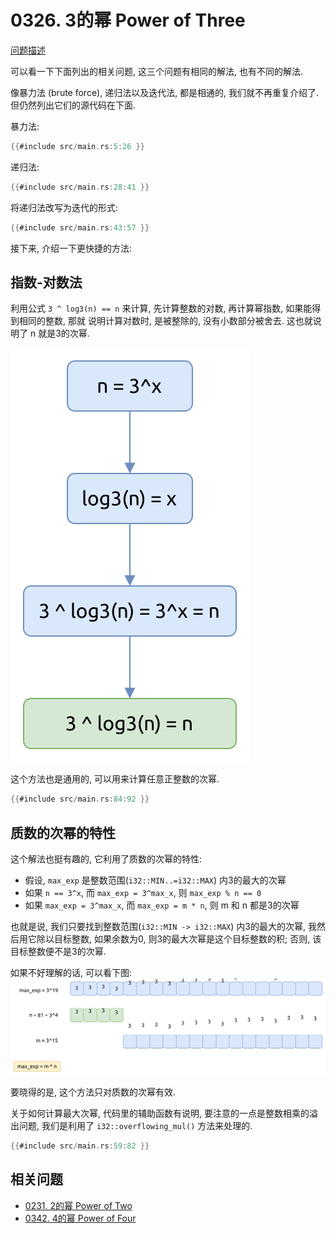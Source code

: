 # 0326. 3的幂 Power of Three

[问题描述](https://leetcode.com/problems/power-of-three)

可以看一下下面列出的相关问题, 这三个问题有相同的解法, 也有不同的解法.

像暴力法 (brute force), 递归法以及迭代法, 都是相通的, 我们就不再重复介绍了. 但仍然列出它们的源代码在下面.

暴力法:

```rust
{{#include src/main.rs:5:26 }}
```

递归法:

```rust
{{#include src/main.rs:28:41 }}
```

将递归法改写为迭代的形式:

```rust
{{#include src/main.rs:43:57 }}
```

接下来, 介绍一下更快捷的方法:

## 指数-对数法

利用公式 `3 ^ log3(n) == n` 来计算, 先计算整数的对数, 再计算幂指数, 如果能得到相同的整数, 那就
说明计算对数时, 是被整除的, 没有小数部分被舍去. 这也就说明了 n 就是3的次幂.

![power-log](assets/power-log.svg)

这个方法也是通用的, 可以用来计算任意正整数的次幂.

```rust
{{#include src/main.rs:84:92 }}
```

## 质数的次幂的特性

这个解法也挺有趣的, 它利用了质数的次幂的特性:

- 假设, `max_exp` 是整数范围(`i32::MIN..=i32::MAX`) 内3的最大的次幂
- 如果 `n == 3^x`, 而 `max_exp = 3^max_x`, 则 `max_exp % n == 0`
- 如果 `max_exp = 3^max_x`, 而 `max_exp = m * n`, 则 m 和 n 都是3的次幂

也就是说, 我们只要找到整数范围(`i32::MIN -> i32::MAX`) 内3的最大的次幂, 我然后用它除以目标整数,
如果余数为0, 则3的最大次幂是这个目标整数的积; 否则, 该目标整数便不是3的次幂.

如果不好理解的话, 可以看下图:
![max-exp](assets/max-exp.svg)

要晓得的是, 这个方法只对质数的次幂有效.

关于如何计算最大次幂, 代码里的辅助函数有说明, 要注意的一点是整数相乘的溢出问题, 我们是利用了 `i32::overflowing_mul()`
方法来处理的.

```rust
{{#include src/main.rs:59:82 }}
```

## 相关问题

- [0231. 2的幂 Power of Two](../0231.power-of-two/index.md)
- [0342. 4的幂 Power of Four](../0342.power-of-four/index.md)
